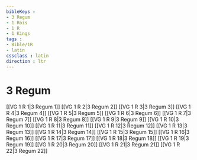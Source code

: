```yaml
---
bibleKeys : 
- 3 Regum
- 1 Rois
- 1 R
- 1 Kings
tags : 
- Bible/1R
- latin
cssclass : latin
direction : ltr
---
```


# 3 Regum

[[VG 1 R 1|3 Regum 1]]
[[VG 1 R 2|3 Regum 2]]
[[VG 1 R 3|3 Regum 3]]
[[VG 1 R 4|3 Regum 4]]
[[VG 1 R 5|3 Regum 5]]
[[VG 1 R 6|3 Regum 6]]
[[VG 1 R 7|3 Regum 7]]
[[VG 1 R 8|3 Regum 8]]
[[VG 1 R 9|3 Regum 9]]
[[VG 1 R 10|3 Regum 10]]
[[VG 1 R 11|3 Regum 11]]
[[VG 1 R 12|3 Regum 12]]
[[VG 1 R 13|3 Regum 13]]
[[VG 1 R 14|3 Regum 14]]
[[VG 1 R 15|3 Regum 15]]
[[VG 1 R 16|3 Regum 16]]
[[VG 1 R 17|3 Regum 17]]
[[VG 1 R 18|3 Regum 18]]
[[VG 1 R 19|3 Regum 19]]
[[VG 1 R 20|3 Regum 20]]
[[VG 1 R 21|3 Regum 21]]
[[VG 1 R 22|3 Regum 22]]
